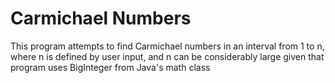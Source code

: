 # Carmichael Numbers
This program attempts to find Carmichael numbers in an interval from 1 to n, where n is defined by user input, and n can be considerably large given that program uses BigInteger from Java's math class
